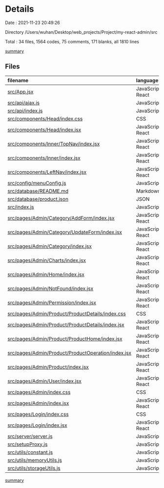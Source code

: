# Details

Date : 2021-11-23 20:49:26

Directory /Users/wuhan/Desktop/web_projects/Project/my-react-admin/src

Total : 34 files,  1564 codes, 75 comments, 171 blanks, all 1810 lines

[summary](results.md)

## Files
| filename | language | code | comment | blank | total |
| :--- | :--- | ---: | ---: | ---: | ---: |
| [src/App.jsx](/src/App.jsx) | JavaScript React | 13 | 7 | 1 | 21 |
| [src/api/ajax.js](/src/api/ajax.js) | JavaScript | 28 | 4 | 5 | 37 |
| [src/api/index.js](/src/api/index.js) | JavaScript | 33 | 15 | 12 | 60 |
| [src/components/Head/index.css](/src/components/Head/index.css) | CSS | 12 | 0 | 2 | 14 |
| [src/components/Head/index.jsx](/src/components/Head/index.jsx) | JavaScript React | 64 | 0 | 8 | 72 |
| [src/components/Inner/TopNav/index.jsx](/src/components/Inner/TopNav/index.jsx) | JavaScript React | 42 | 0 | 7 | 49 |
| [src/components/Inner/index.jsx](/src/components/Inner/index.jsx) | JavaScript React | 22 | 12 | 3 | 37 |
| [src/components/LeftNav/index.jsx](/src/components/LeftNav/index.jsx) | JavaScript React | 74 | 1 | 7 | 82 |
| [src/config/menuConfig.js](/src/config/menuConfig.js) | JavaScript | 49 | 0 | 2 | 51 |
| [src/database/README.md](/src/database/README.md) | Markdown | 2 | 0 | 0 | 2 |
| [src/database/product.json](/src/database/product.json) | JSON | 51 | 0 | 0 | 51 |
| [src/index.js](/src/index.js) | JavaScript | 12 | 0 | 3 | 15 |
| [src/pages/Admin/Category/AddForm/index.jsx](/src/pages/Admin/Category/AddForm/index.jsx) | JavaScript React | 43 | 0 | 6 | 49 |
| [src/pages/Admin/Category/UpdateForm/index.jsx](/src/pages/Admin/Category/UpdateForm/index.jsx) | JavaScript React | 33 | 0 | 6 | 39 |
| [src/pages/Admin/Category/index.jsx](/src/pages/Admin/Category/index.jsx) | JavaScript React | 173 | 4 | 16 | 193 |
| [src/pages/Admin/Charts/index.jsx](/src/pages/Admin/Charts/index.jsx) | JavaScript React | 10 | 0 | 2 | 12 |
| [src/pages/Admin/Home/index.jsx](/src/pages/Admin/Home/index.jsx) | JavaScript React | 10 | 0 | 2 | 12 |
| [src/pages/Admin/NotFound/index.jsx](/src/pages/Admin/NotFound/index.jsx) | JavaScript React | 11 | 0 | 2 | 13 |
| [src/pages/Admin/Permission/index.jsx](/src/pages/Admin/Permission/index.jsx) | JavaScript React | 10 | 0 | 2 | 12 |
| [src/pages/Admin/Product/ProductDetails/index.css](/src/pages/Admin/Product/ProductDetails/index.css) | CSS | 4 | 0 | 0 | 4 |
| [src/pages/Admin/Product/ProductDetails/index.jsx](/src/pages/Admin/Product/ProductDetails/index.jsx) | JavaScript React | 81 | 2 | 11 | 94 |
| [src/pages/Admin/Product/ProductHome/index.jsx](/src/pages/Admin/Product/ProductHome/index.jsx) | JavaScript React | 163 | 0 | 15 | 178 |
| [src/pages/Admin/Product/ProductOperation/index.jsx](/src/pages/Admin/Product/ProductOperation/index.jsx) | JavaScript React | 114 | 0 | 14 | 128 |
| [src/pages/Admin/Product/index.jsx](/src/pages/Admin/Product/index.jsx) | JavaScript React | 19 | 0 | 2 | 21 |
| [src/pages/Admin/User/index.jsx](/src/pages/Admin/User/index.jsx) | JavaScript React | 10 | 0 | 2 | 12 |
| [src/pages/Admin/index.css](/src/pages/Admin/index.css) | CSS | 10 | 0 | 1 | 11 |
| [src/pages/Admin/index.jsx](/src/pages/Admin/index.jsx) | JavaScript React | 27 | 0 | 7 | 34 |
| [src/pages/Login/index.css](/src/pages/Login/index.css) | CSS | 20 | 0 | 1 | 21 |
| [src/pages/Login/index.jsx](/src/pages/Login/index.jsx) | JavaScript React | 110 | 2 | 8 | 120 |
| [src/server/server.js](/src/server/server.js) | JavaScript | 282 | 22 | 16 | 320 |
| [src/setupProxy.js](/src/setupProxy.js) | JavaScript | 10 | 0 | 1 | 11 |
| [src/utils/constant.js](/src/utils/constant.js) | JavaScript | 4 | 4 | 0 | 8 |
| [src/utils/memoryUtils.js](/src/utils/memoryUtils.js) | JavaScript | 4 | 1 | 2 | 7 |
| [src/utils/storageUtils.js](/src/utils/storageUtils.js) | JavaScript | 14 | 1 | 5 | 20 |

[summary](results.md)